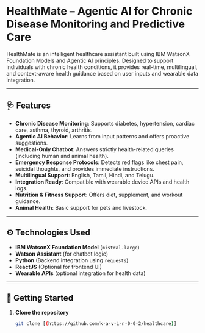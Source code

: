 # HealthMate – Agentic AI for Chronic Disease Monitoring and Predictive Care

HealthMate is an intelligent healthcare assistant built using IBM WatsonX Foundation Models and Agentic AI principles. Designed to support individuals with chronic health conditions, it provides real-time, multilingual, and context-aware health guidance based on user inputs and wearable data integration.

---

## 🩺 Features

- **Chronic Disease Monitoring**: Supports diabetes, hypertension, cardiac care, asthma, thyroid, arthritis.
- **Agentic AI Behavior**: Learns from input patterns and offers proactive suggestions.
- **Medical-Only Chatbot**: Answers strictly health-related queries (including human and animal health).
- **Emergency Response Protocols**: Detects red flags like chest pain, suicidal thoughts, and provides immediate instructions.
- **Multilingual Support**: English, Tamil, Hindi, and Telugu.
- **Integration Ready**: Compatible with wearable device APIs and health logs.
- **Nutrition & Fitness Support**: Offers diet, supplement, and workout guidance.
- **Animal Health**: Basic support for pets and livestock.

---

## ⚙️ Technologies Used

- **IBM WatsonX Foundation Model** (`mistral-large`)
- **Watson Assistant** (for chatbot logic)
- **Python** (Backend integration using `requests`)
- **ReactJS** (Optional for frontend UI)
- **Wearable APIs** (optional integration for health data)

---

## 🚀 Getting Started

1. **Clone the repository**
   ```bash
   git clone [(https://github.com/k-a-v-i-n-0-0-2/healthcare)]
